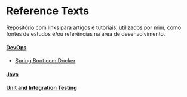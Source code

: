 # Reference Texts

Repositório com links para artigos e tutoriais, utilizados por mim, como fontes de estudos e/ou referências na área de desenvolvimento.

####  [DevOps]

- [Spring Boot com Docker]

####  [Java]

####  [Unit and Integration Testing]


[DevOps]: <https://github.com/savitoh/Reference_Texts/tree/master/DevOps>

[Java]: <https://github.com/savitoh/Reference_Texts/tree/master/Java>

[Unit and Integration Testing]: <https://github.com/savitoh/Reference_Texts/tree/master/Unit%20and%20Integration%20Testing>

[Spring Boot com Docker]: <https://github.com/savitoh/Reference_Texts/blob/master/DevOps/README.md#spring-boot-com-docker>
